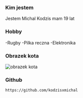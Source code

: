 ### Kim jestem
 Jestem Michal Kodzis mam 19 lat

### Hobby
-Rugby
-Pilka reczna
-Elektronika

### Obrazek kota
![obrazek kota](https://tueuropa.pl/uploads/articles_files/2021/11/05/6e7f9516-1948-d9e8-ca22-00007380aca5.jpg)

### Github
`https://github.com/kodzisxmichal`